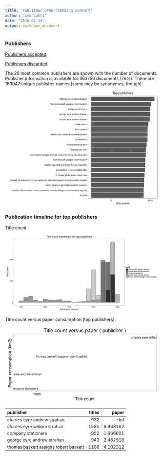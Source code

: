 ```yaml
---
title: "Publisher preprocessing summary"
author: "Leo Lahti"
date: "2016-04-14"
output: markdown_document
---
```



### Publishers

[Publishers accepted](output.tables/publisher_accepted.csv)

[Publishers discarded](output.tables/publisher_discarded.csv)



The 20 most common publishers are shown with the number of documents. Publisher information is available for 363756 documents (76%). There are 163047 unique publisher names (some may be synonymes, though).


![plot of chunk summarypublisher2](figure/summarypublisher2-1.png)

### Publication timeline for top publishers

Title count

![plot of chunk summaryTop10pubtimeline](figure/summaryTop10pubtimeline-1.png)



Title count versus paper consumption (top publishers):

![plot of chunk publishertitlespapers](figure/publishertitlespapers-1.png)

|publisher                             | titles|    paper|
|:-------------------------------------|------:|--------:|
|charles eyre andrew strahan           |    932|     -Inf|
|charles eyre william strahan          |   1585| 6.963162|
|company stationers                    |    952| 1.666601|
|george eyre andrew strahan            |    943| 2.482916|
|thomas baskett assigns robert baskett |   1106| 4.102312|
